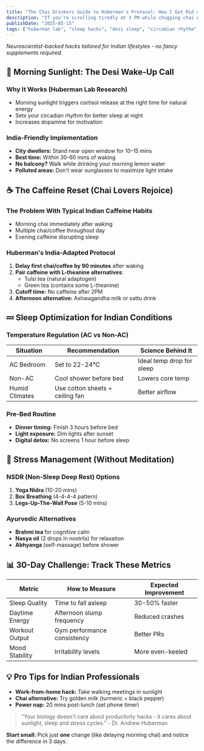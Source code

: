 ```yaml
---
title: "The Chai Drinkers Guide to Huberman's Protocol: How I Got Rid of Afternoon Slumps Without Quitting Caffeine"
description: "If you’re scrolling tiredly at 3 PM while chugging chai #3, this neuroscientist-approved sleep hack will change your life."
publishDate: "2025-05-15"
tags: ["huberman lab", "sleep hacks", "desi sleep", "circadian rhythm", "productivity"]
---
```


*Neuroscientist-backed hacks tailored for Indian lifestyles - no fancy supplements required.*

## 🌅 Morning Sunlight: The Desi Wake-Up Call

### Why It Works (Huberman Lab Research)
- Morning sunlight triggers cortisol release at the right time for natural energy
- Sets your circadian rhythm for better sleep at night
- Increases dopamine for motivation

### India-Friendly Implementation
- **City dwellers:** Stand near open window for 10-15 mins
- **Best time:** Within 30-60 mins of waking
- **No balcony?** Walk while drinking your morning lemon water
- **Polluted areas:** Don't wear sunglasses to maximize light intake

## ☕ The Caffeine Reset (Chai Lovers Rejoice)

### The Problem With Typical Indian Caffeine Habits
- Morning chai immediately after waking
- Multiple chai/coffee throughout day
- Evening caffeine disrupting sleep

### Huberman's India-Adapted Protocol
1. **Delay first chai/coffee by 90 minutes** after waking
2. **Pair caffeine with L-theanine alternatives**:
   - Tulsi tea (natural adaptogen)
   - Green tea (contains some L-theanine)
3. **Cutoff time:** No caffeine after 2PM
4. **Afternoon alternative:** Ashwagandha milk or sattu drink

## 💤 Sleep Optimization for Indian Conditions

### Temperature Regulation (AC vs Non-AC)
| Situation      | Recommendation                     | Science Behind It |
|----------------|------------------------------------|-------------------|
| AC Bedroom     | Set to 22-24°C                    | Ideal temp drop for sleep |
| Non-AC         | Cool shower before bed             | Lowers core temp |
| Humid Climates | Use cotton sheets + ceiling fan    | Better airflow |

### Pre-Bed Routine
- **Dinner timing:** Finish 3 hours before bed
- **Light exposure:** Dim lights after sunset
- **Digital detox:** No screens 1 hour before sleep

## 🧘 Stress Management (Without Meditation)

### NSDR (Non-Sleep Deep Rest) Options
1. **Yoga Nidra** (10-20 mins)
2. **Box Breathing** (4-4-4-4 pattern)
3. **Legs-Up-The-Wall Pose** (5-10 mins)

### Ayurvedic Alternatives
- **Brahmi tea** for cognitive calm
- **Nasya oil** (2 drops in nostrils) for relaxation
- **Abhyanga** (self-massage) before shower

## 📊 30-Day Challenge: Track These Metrics

| Metric          | How to Measure                    | Expected Improvement |
|-----------------|-----------------------------------|-----------------------|
| Sleep Quality   | Time to fall asleep               | 30-50% faster        |
| Daytime Energy  | Afternoon slump frequency         | Reduced crashes      |
| Workout Output  | Gym performance consistency       | Better PRs           |
| Mood Stability  | Irritability levels               | More even-keeled     |

## 💡 Pro Tips for Indian Professionals
- **Work-from-home hack:** Take walking meetings in sunlight
- **Chai alternative:** Try golden milk (turmeric + black pepper)
- **Power nap:** 20 mins post-lunch (set phone timer)

> "Your biology doesn't care about productivity hacks - it cares about sunlight, sleep and stress cycles." - Dr. Andrew Huberman

**Start small:** Pick just **one** change (like delaying morning chai) and notice the difference in 3 days.